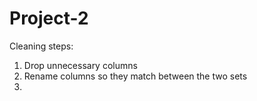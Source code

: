 # Project-2

Cleaning steps:
1. Drop unnecessary columns
2. Rename columns so they match between the two sets
3. 
